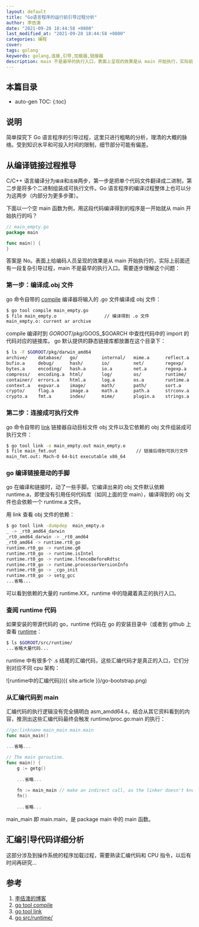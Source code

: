 ```yaml
---
layout: default
title: "Go语言程序的运行前引导过程分析"
author: 李佶澳
date: "2021-09-28 18:44:58 +0800"
last_modified_at: "2021-09-28 18:44:58 +0800"
categories: 编程
cover:
tags: golang
keywords: golang,连接,引导,加载器,链接器
description: main 不是最早的执行入口，表面上呈现的效果是从 main 开始执行，实际前面还有一段复杂引导过程
---
```


## 本篇目录

* auto-gen TOC:
{:toc}

## 说明

简单探究下 Go 语言程序的引导过程，这里只进行粗略的分析，理清的大概的脉络。受到知识水平和可投入时间的限制，细节部分可能有偏差。

## 从编译链接过程推导

C/C++ 语言编译分为`编译`和`连接`两步，第一步是把单个代码文件翻译成二进制，第二步是将多个二进制组装成可执行文件。Go 语言程序的编译过程整体上也可以分为这两步（内部分为更多步骤）。

下面以一个空 main 函数为例，用这段代码编译得到的程序是一开始就从 main 开始执行的吗？

```go
// main_empty.go
package main

func main() {
}

```

答案是 No。表面上给编码人员呈现的效果是从 main 开始执行的，实际上前面还有一段复杂引导过程，main 不是最早的执行入口。需要逐步理解这个问题：

### 第一步：编译成.obj 文件

go 命令自带的 [compile][2] 编译器将输入的 .go 文件编译成 obj 文件：

```sh
$ go tool compile main_empty.go
$ file main_empty.o                  // 编译得到 .o 文件
main_empty.o: current ar archive
```

compile 编译时到 $GOROOT/pkg/$GOOS_$GOARCH 中查找代码中的 import 的代码对应的链接库。 go 默认提供的静态链接库都放置在这个目录下：

```sh
$ ls -F $GOROOT/pkg/darwin_amd64
archive/    database/   go/         internal/   mime.a      reflect.a   sync/       unicode.a
bufio.a     debug/      hash/       io/         net/        regexp/     sync.a      vendor/
bytes.a     encoding/   hash.a      io.a        net.a       regexp.a    syscall.a
compress/   encoding.a  html/       log/        os/         runtime/    testing/
container/  errors.a    html.a      log.a       os.a        runtime.a   testing.a
context.a   expvar.a    image/      math/       path/       sort.a      text/
crypto/     flag.a      image.a     math.a      path.a      strconv.a   time.a
crypto.a    fmt.a       index/      mime/       plugin.a    strings.a   unicode/
```

### 第二步：连接成可执行文件

go 命令自带的 [link][3] 链接器自动目标文件 obj 文件以及它依赖的 obj 文件组装成可执行文件：

```sh
$ go tool link -o main_empty.out main_empty.o
$ file main_fmt.out                              // 链接后得到可执行文件
main_fmt.out: Mach-O 64-bit executable x86_64
```

### go 编译链接是动的手脚

go 在编译和链接时，动了一些手脚。它编译出来的 obj 文件默认依赖 runtime.a，即使没有引用任何代码库（如同上面的空 main），编译得到的 obj 文件也会依赖一个 runtime.a 文件。

用 link 查看 obj 文件的依赖：

```sh
$ go tool link -dumpdep  main_empty.o 
_ -> _rt0_amd64_darwin
_rt0_amd64_darwin -> _rt0_amd64
_rt0_amd64 -> runtime.rt0_go
runtime.rt0_go -> runtime.g0
runtime.rt0_go -> runtime.isIntel
runtime.rt0_go -> runtime.lfenceBeforeRdtsc
runtime.rt0_go -> runtime.processorVersionInfo
runtime.rt0_go -> _cgo_init
runtime.rt0_go -> setg_gcc
...省略...

```

可以看到依赖的大量的 runtime.XX，runtime 中的隐藏着真正的执行入口。

### 查阅 runtime 代码

如果安装的带源代码的 go，runtime 代码在 go 的安装目录中（或者到 github 上查看 [runtime][4]：

```sh
$ ls $GOROOT/src/runtime/     
...省略大量代码...
```

runtime 中有很多个 .s 结尾的汇编代码，这些汇编代码才是真正的入口，它们分别对应不同 cpu 架构：

![runtime中的汇编代码]({{ site.article }}/go-bootstrap.png)


### 从汇编代码到 main

汇编代码的执行逻辑没有完全搞明白 asm_amdd64.s，结合从其它资料看到的内容，推测出这些汇编代码最终会触发 runtime/proc.go:main 的执行：

```go
//go:linkname main_main main.main
func main_main()

...省略...

// The main goroutine.
func main() {
	g := getg()
	
	...省略...
	
	fn := main_main // make an indirect call, as the linker doesn't know the address of the main package when laying down the runtime
	fn()
	
	...省略...
```

main_main 即 main.main，是 package main 中的 main 函数。

## 汇编引导代码详细分析

这部分涉及到操作系统的程序加载过程，需要熟读汇编代码和 CPU 指令，以后有时间再研究...


## 参考

1. [李佶澳的博客][1]
2. [go tool compile][2]
3. [go tool link][3]
4. [go src/runtime/][4]

[1]: https://www.lijiaocn.com "李佶澳的博客"
[2]: https://pkg.go.dev/cmd/compile "go tool compile"
[3]: https://pkg.go.dev/cmd/link "go tool link"
[4]: https://github.com/golang/go/tree/master/src/runtime/ "src/runtime/"
